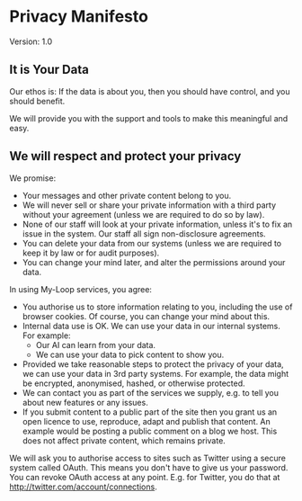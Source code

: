 
# Privacy Manifesto

Version: 1.0

## It is Your Data

Our ethos is: If the data is about you, then you should have control, and you should benefit.

We will provide you with the support and tools to make this meaningful and easy.

## We will respect and protect your privacy

We promise:

 - Your messages and other private content belong to you.
 - We will never sell or share your private information with a third party without your agreement (unless we are required to do so by law).
 - None of our staff will look at your private information, unless it's to fix an issue in the system. 
Our staff all sign non-disclosure agreements.
 - You can delete your data from our systems (unless we are required to keep it by law or for audit purposes).
 - You can change your mind later, and alter the permissions around your data.

In using My-Loop services, you agree:

 - You authorise us to store information relating to you, including the use of browser cookies. 
 Of course, you can change your mind about this.
 - Internal data use is OK. We can use your data in our internal systems. For example:
   - Our AI can learn from your data.
   - We can use your data to pick content to show you.
 - Provided we take reasonable steps to protect the privacy of your data,
 we can use your data in 3rd party systems. For example, the data might be 
 encrypted, anonymised, hashed, or otherwise protected.
 - We can contact you as part of the services we supply, e.g. to tell you about new features or any issues.
 - If you submit content to a public part of the site then you grant us an open licence to use, reproduce, adapt and publish that content. 
 An example would be posting a public comment on a blog we host. This does not affect private content, which remains private.
 
We will ask you to authorise access to sites such as Twitter using a secure system called OAuth. 
This means you don't have to give us your password. You can revoke OAuth access at any point. 
E.g. for Twitter, you do that at http://twitter.com/account/connections.

